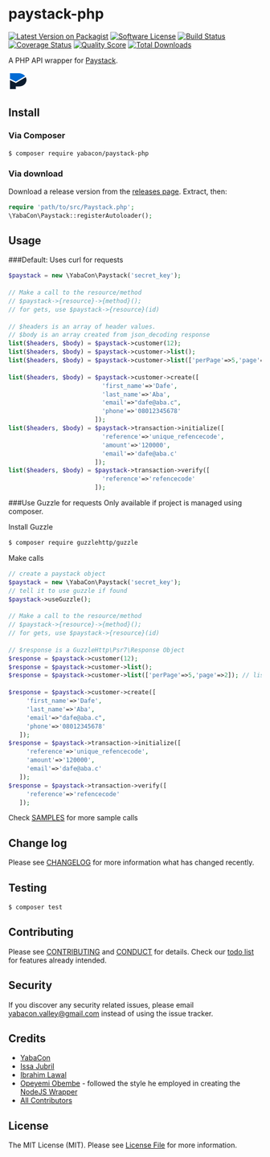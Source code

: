# paystack-php

[![Latest Version on Packagist][ico-version]][link-packagist]
[![Software License][ico-license]](LICENSE.md)
[![Build Status][ico-travis]][link-travis]
[![Coverage Status][ico-scrutinizer]][link-scrutinizer]
[![Quality Score][ico-code-quality]][link-code-quality]
[![Total Downloads][ico-downloads]][link-downloads]

A PHP API wrapper for [Paystack](https://paystack.co/).

[![Paystack](img/paystack.png?raw=true "Paystack")](https://paystack.co/)

## Install

### Via Composer

``` bash
$ composer require yabacon/paystack-php
```

### Via download

Download a release version from the [releases page](https://github.com/yabacon/paystack-php/releases). 
Extract, then:
``` php
require 'path/to/src/Paystack.php';
\YabaCon\Paystack::registerAutoloader();
```

## Usage

###Default: Uses curl for requests
``` php
$paystack = new \YabaCon\Paystack('secret_key');

// Make a call to the resource/method
// $paystack->{resource}->{method}(); 
// for gets, use $paystack->{resource}(id)

// $headers is an array of header values.
// $body is an array created from json_decoding response
list($headers, $body) = $paystack->customer(12);
list($headers, $body) = $paystack->customer->list();
list($headers, $body) = $paystack->customer->list(['perPage'=>5,'page'=>2]); // list the second page at 5 customers per page

list($headers, $body) = $paystack->customer->create([
                          'first_name'=>'Dafe', 
                          'last_name'=>'Aba', 
                          'email'=>"dafe@aba.c", 
                          'phone'=>'08012345678'
                        ]);
list($headers, $body) = $paystack->transaction->initialize([
                          'reference'=>'unique_refencecode', 
                          'amount'=>'120000', 
                          'email'=>'dafe@aba.c'
                        ]);
list($headers, $body) = $paystack->transaction->verify([
                          'reference'=>'refencecode'
                        ]);
```

###Use Guzzle for requests
Only available if project is managed using composer.

Install Guzzle
``` bash
$ composer require guzzlehttp/guzzle
```

Make calls
``` php
// create a paystack object
$paystack = new \YabaCon\Paystack('secret_key');
// tell it to use guzzle if found
$paystack->useGuzzle();

// Make a call to the resource/method
// $paystack->{resource}->{method}(); 
// for gets, use $paystack->{resource}(id)

// $response is a GuzzleHttp\Psr7\Response Object
$response = $paystack->customer(12);
$response = $paystack->customer->list();
$response = $paystack->customer->list(['perPage'=>5,'page'=>2]); // list the second page at 5 customers per page

$response = $paystack->customer->create([
     'first_name'=>'Dafe', 
     'last_name'=>'Aba', 
     'email'=>"dafe@aba.c", 
     'phone'=>'08012345678'
   ]);
$response = $paystack->transaction->initialize([
     'reference'=>'unique_refencecode', 
     'amount'=>'120000', 
     'email'=>'dafe@aba.c'
   ]);
$response = $paystack->transaction->verify([
     'reference'=>'refencecode'
   ]);
```

Check [SAMPLES](SAMPLES.md) for more sample calls

## Change log

Please see [CHANGELOG](CHANGELOG.md) for more information what has changed recently.

## Testing

``` bash
$ composer test
```

## Contributing

Please see [CONTRIBUTING](CONTRIBUTING.md) and [CONDUCT](CONDUCT.md) for details. Check our [todo list](TODO.md) for features already intended.

## Security

If you discover any security related issues, please email yabacon.valley@gmail.com instead of using the issue tracker.

## Credits

- [YabaCon][link-author]
- [Issa Jubril](https://github.com/masterp4dev)
- [Ibrahim Lawal](https://github.com/ibrahimlawal)
- [Opeyemi Obembe](https://github.com/kehers) - followed the style he employed in creating the [NodeJS Wrapper](https://github.com/kehers/paystack)
- [All Contributors][link-contributors]

## License

The MIT License (MIT). Please see [License File](LICENSE.md) for more information.

[ico-version]: https://img.shields.io/packagist/v/yabacon/paystack-php.svg?style=flat-square
[ico-license]: https://img.shields.io/badge/license-MIT-brightgreen.svg?style=flat-square
[ico-travis]: https://img.shields.io/travis/yabacon/paystack-php/master.svg?style=flat-square
[ico-scrutinizer]: https://img.shields.io/scrutinizer/coverage/g/yabacon/paystack-php.svg?style=flat-square
[ico-code-quality]: https://img.shields.io/scrutinizer/g/yabacon/paystack-php.svg?style=flat-square
[ico-downloads]: https://img.shields.io/packagist/dt/yabacon/paystack-php.svg?style=flat-square

[link-packagist]: https://packagist.org/packages/yabacon/paystack-php
[link-travis]: https://travis-ci.org/yabacon/paystack-php
[link-scrutinizer]: https://scrutinizer-ci.com/g/yabacon/paystack-php/code-structure
[link-code-quality]: https://scrutinizer-ci.com/g/yabacon/paystack-php
[link-downloads]: https://packagist.org/packages/yabacon/paystack-php
[link-author]: https://github.com/yabacon
[link-contributors]: ../../contributors
